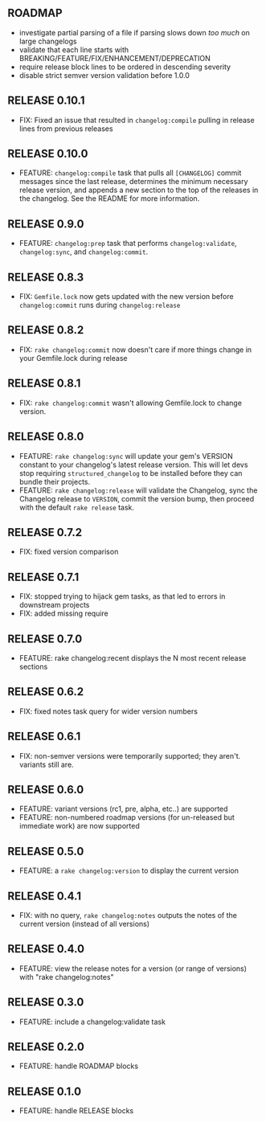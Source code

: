 ## ROADMAP

* investigate partial parsing of a file if parsing slows down *too much* on large changelogs
* validate that each line starts with BREAKING/FEATURE/FIX/ENHANCEMENT/DEPRECATION
* require release block lines to be ordered in descending severity
* disable strict semver version validation before 1.0.0

## RELEASE 0.10.1

* FIX: Fixed an issue that resulted in `changelog:compile` pulling in release lines from previous releases

## RELEASE 0.10.0

* FEATURE: `changelog:compile` task that pulls all `[CHANGELOG]` commit messages since the last release, determines the minimum necessary release version, and appends a new section to the top of the releases in the changelog. See the README for more information.

## RELEASE 0.9.0

* FEATURE: `changelog:prep` task that performs `changelog:validate`, `changelog:sync`, and `changelog:commit`.

## RELEASE 0.8.3

* FIX: `Gemfile.lock` now gets updated with the new version before `changelog:commit` runs during `changelog:release`

## RELEASE 0.8.2

* FIX: `rake changelog:commit` now doesn't care if more things change in your Gemfile.lock during release

## RELEASE 0.8.1

* FIX: `rake changelog:commit` wasn't allowing Gemfile.lock to change version.

## RELEASE 0.8.0

* FEATURE: `rake changelog:sync` will update your gem's VERSION constant to your changelog's latest release version. This will let devs stop requiring `structured_changelog` to be installed before they can bundle their projects.
* FEATURE: `rake changelog:release` will validate the Changelog, sync the Changelog release to `VERSION`, commit the version bump, then proceed with the default `rake release` task.

## RELEASE 0.7.2

* FIX: fixed version comparison

## RELEASE 0.7.1

* FIX: stopped trying to hijack gem tasks, as that led to errors in downstream projects
* FIX: added missing require

## RELEASE 0.7.0

* FEATURE: rake changelog:recent displays the N most recent release sections

## RELEASE 0.6.2

* FIX: fixed notes task query for wider version numbers

## RELEASE 0.6.1

* FIX: non-semver versions were temporarily supported; they aren't. variants still are.

## RELEASE 0.6.0

* FEATURE: variant versions (rc1, pre, alpha, etc..) are supported
* FEATURE: non-numbered roadmap versions (for un-released but immediate work) are now supported

## RELEASE 0.5.0

* FEATURE: a `rake changelog:version` to display the current version

## RELEASE 0.4.1

* FIX: with no query, `rake changelog:notes` outputs the notes of the current version (instead of all versions)

## RELEASE 0.4.0

* FEATURE: view the release notes for a version (or range of versions) with "rake changelog:notes"

## RELEASE 0.3.0

* FEATURE: include a changelog:validate task

## RELEASE 0.2.0

* FEATURE: handle ROADMAP blocks

## RELEASE 0.1.0

* FEATURE: handle RELEASE blocks
